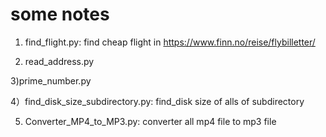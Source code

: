 # some notes
1) find_flight.py: find cheap flight in https://www.finn.no/reise/flybilletter/
 
2) read_address.py 	

 3)prime_number.py 	 

 4）find_disk_size_subdirectory.py: find_disk size of alls of subdirectory
 
 5) Converter_MP4_to_MP3.py: converter all mp4 file to mp3 file
